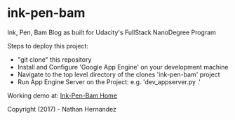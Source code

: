 # ink-pen-bam
Ink, Pen, Bam Blog as built for Udacity's FullStack NanoDegree Program

Steps to deploy this project:

<ul>
	<li>"git clone" this repository</li>
	<li>Install and Configure 'Google App Engine' on your development machine</li>
	<li>Navigate to the top level directory of the clones 'ink-pen-bam' project</li>
	<li>Run App Engine Server on the Project: e.g. 'dev_appserver.py .'</li>
</ul>

Working demo at: <a href="http://ink-pen-bam.appspot.com/blog" target="_blank">Ink-Pen-Bam Home</a>

Copyright (2017) - Nathan Hernandez
